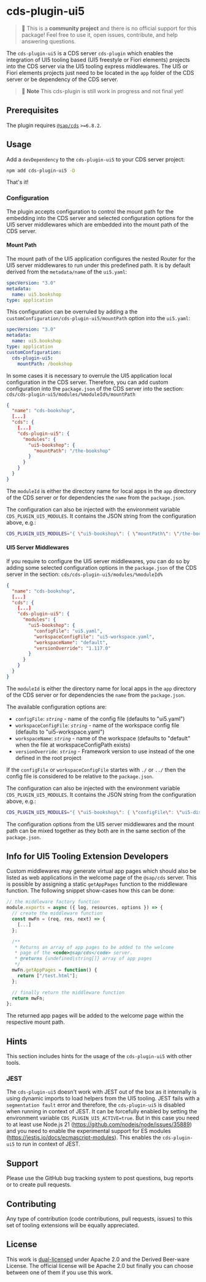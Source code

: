 # cds-plugin-ui5

> :wave: This is a **community project** and there is no official support for this package! Feel free to use it, open issues, contribute, and help answering questions.

The `cds-plugin-ui5` is a CDS server `cds-plugin` which enables the integration of UI5 tooling based (UI5 freestyle or Fiori elements) projects into the CDS server via the UI5 tooling express middlewares. The UI5 or Fiori elements projects just need to be located in the `app` folder of the CDS server or be dependency of the CDS server.

> :construction: **Note**
> This cds-plugin is still work in progress and not final yet!

## Prerequisites

The plugin requires [`@sap/cds`](https://www.npmjs.com/package/@sap/cds) `>=6.8.2`.

## Usage

Add a `devDependency` to the `cds-plugin-ui5` to your CDS server project:

```sh
npm add cds-plugin-ui5 -D
```

That's it!

### Configuration

The plugin accepts configuration to control the mount path for the embedding into the CDS server and selected configuration options for the UI5 server middlewares which are embedded into the mount path of the CDS server.

#### Mount Path

The mount path of the UI5 application configures the nested Router for the UI5 server middlewares to run under this predefined path. It is by default derived from the `metadata/name` of the `ui5.yaml`:

```yaml
specVersion: "3.0"
metadata:
  name: ui5.bookshop
type: application
```

This configuration can be overruled by adding a the `customConfiguration/cds-plugin-ui5/mountPath` option into the `ui5.yaml`:

```yaml
specVersion: "3.0"
metadata:
  name: ui5.bookshop
type: application
customConfiguration:
  cds-plugin-ui5:
    mountPath: /bookshop
```

In some cases it is necessary to overrule the UI5 application local configuration in the CDS server. Therefore, you can add custom configuration into the `package.json` of the CDS server into the section: `cds/cds-plugin-ui5/modules/%moduleId%/mountPath`

```json
{
  "name": "cds-bookshop",
  [...]
  "cds": {
    [...]
    "cds-plugin-ui5": {
      "modules": {
        "ui5-bookshop": {
          "mountPath": "/the-bookshop"
        }
      }
    }
  }
}
```

The `moduleId` is either the directory name for local apps in the `app` directory of the CDS server or for dependencies the `name` from the `package.json`.

The configuration can also be injected with the environment variable `CDS_PLUGIN_UI5_MODULES`. It contains the JSON string from the configuration above, e.g.:

```sh
CDS_PLUGIN_UI5_MODULES="{ \"ui5-bookshop\": { \"mountPath\": \"/the-bookshop\" } }" cds-serve
```

#### UI5 Server Middlewares

If you require to configure the UI5 server middlewares, you can do so by adding some selected configuration options in the `package.json` of the CDS server in the section: `cds/cds-plugin-ui5/modules/%moduleId%`

```json
{
  "name": "cds-bookshop",
  [...]
  "cds": {
    [...]
    "cds-plugin-ui5": {
      "modules": {
        "ui5-bookshop": {
          "configFile": "ui5.yaml",
          "workspaceConfigFile": "ui5-workspace.yaml",
          "workspaceName": "default",
          "versionOverride": "1.117.0"
        }
      }
    }
  }
}
```

The `moduleId` is either the directory name for local apps in the `app` directory of the CDS server or for dependencies the `name` from the `package.json`.

The available configuration options are:

* `configFile`: *`string`* - name of the config file (defaults to "ui5.yaml")
* `workspaceConfigFile`: *`string`* - name of the workspace config file (defaults to "ui5-workspace.yaml")
* `workspaceName`: *`string`* - name of the workspace (defaults to "default" when the file at workspaceConfigPath exists)
* `versionOverride`: *`string`* - Framework version to use instead of the one defined in the root project

If the `configFile` or `workspaceConfigFile` startes with `./` or `../` then the config file is considered to be relative to the `package.json`.

The configuration can also be injected with the environment variable `CDS_PLUGIN_UI5_MODULES`. It contains the JSON string from the configuration above, e.g.:

```sh
CDS_PLUGIN_UI5_MODULES="{ \"ui5-bookshop\": { \"configFile\": \"ui5-dist.yaml\" } }" cds-serve
```

The configuration options from the UI5 server middlewares and the mount path can be mixed together as they both are in the same section of the `package.json`.

## Info for UI5 Tooling Extension Developers

Custom middlewares may generate virtual app pages which should also be listed as web applications in the welcome page of the `@sap/cds` server. This is possible by assigning a static `getAppPages` function to the middleware function. The following snippet show-cases how this can be done:

```js
// the middleware factory function
module.exports = async ({ log, resources, options }) => {
  // create the middleware function
  const mwFn = (req, res, next) => {
    [...]
  };

  /**
   * Returns an array of app pages to be added to the welcome
   * page of the <code>@sap/cds</code> server.
   * @returns {undefined|string[]} array of app pages
   */
  mwFn.getAppPages = function() {
    return ["/test.html"];
  };

  // finally return the middleware function
  return mwFn;
};
```

The returned app pages will be added to the welcome page within the respective mount path.

## Hints

This section includes hints for the usage of the `cds-plugin-ui5` with other tools.

### JEST

The `cds-plugin-ui5` doesn't work with JEST out of the box as it internally is using dynamic imports to load helpers from the UI5 tooling. JEST fails with a `segmentation fault` error and therefore, the `cds-plugin-ui5` is disabled when running in context of JEST. It can be forcefully enabled by setting the environment variable `CDS_PLUGIN_UI5_ACTIVE=true`. But in this case you need to at least use Node.js 21 (https://github.com/nodejs/node/issues/35889) and you need to enable the experimental support for ES modules (https://jestjs.io/docs/ecmascript-modules). This enables the `cds-plugin-ui5` to run in context of JEST.

## Support

Please use the GitHub bug tracking system to post questions, bug reports or to create pull requests.

## Contributing

Any type of contribution (code contributions, pull requests, issues) to this set of tooling extensions will be equally appreciated.

## License

This work is [dual-licensed](../../LICENSE) under Apache 2.0 and the Derived Beer-ware License. The official license will be Apache 2.0 but finally you can choose between one of them if you use this work.
